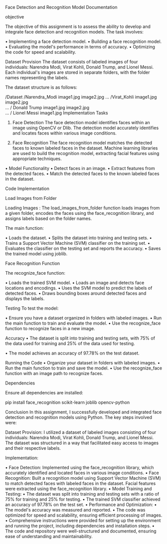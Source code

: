 Face Detection and Recognition Model Documentation

objective 

The objective of this assignment is to assess the ability to develop and integrate face detection and recognition models. The task involves:

•	Implementing a face detection model.
•	Building a face recognition model.
•	Evaluating the model's performance in terms of accuracy.
•	Optimizing the code for speed and scalability.

Dataset Provision
The dataset consists of labeled images of four individuals: Narendra Modi, Virat Kohli, Donald Trump, and Lionel Messi. Each individual's images are stored in separate folders, with the folder names representing the labels.

The dataset structure is as follows:

/Dataset
    /Narendra_Modi
        image1.jpg
        image2.jpg
        ...
    /Virat_Kohli
        image1.jpg
        image2.jpg   
        …
   / Donald Trump
        image1.jpg
        image2.jpg   
        …
  / Lionel Messi
        image1.jpg
Implementation Tasks

1. Face Detection
The face detection model identifies faces within an image using OpenCV or Dlib. The detection model accurately identifies and locates faces within various image conditions.

2. Face Recognition
The face recognition model matches the detected faces to known labeled faces in the dataset. Machine learning libraries are used to build the recognition model, extracting facial features using appropriate techniques.

•	Model Functionality
•	Detect faces in an image.
•	Extract features from the detected faces.
•	Match the detected faces to the known labeled faces in the dataset.


Code Implementation

Load Images from Folder

 
Loading Images :
The load_images_from_folder function loads images from a given folder, encodes the faces using the face_recognition library, and assigns labels based on the folder names.

 

The main function:

•	Loads the dataset.
•	Splits the dataset into training and testing sets.
•	Trains a Support Vector Machine (SVM) classifier on the training set.
•	Evaluates the classifier on the testing set and reports the accuracy.
•	Saves the trained model using joblib.





Face Recognition Function

 

The recognize_face function:

•	Loads the trained SVM model.
•	Loads an image and detects face locations and encodings.
•	Uses the SVM model to predict the labels of detected faces.
•	Draws bounding boxes around detected faces and displays the labels.

Testing
To test the model:

•	Ensure you have a dataset organized in folders with labeled images.
•	Run the main function to train and evaluate the model.
•	Use the recognize_face function to recognize faces in a new image.




Accuracy
•	The dataset is split into training and testing sets, with 75% of the data used for training and 25% of the data used for testing.

•	The model achieves an accuracy of 97.78% on the test dataset.

Running the Code
•	Organize your dataset in folders with labeled images.
•	Run the main function to train and save the model.
•	Use the recognize_face function with an image path to recognize faces.

Dependencies

Ensure all dependencies are installed:

pip install face_recognition scikit-learn joblib opencv-python


 
Conclusion
In this assignment, I successfully developed and integrated face detection and recognition models using Python. The key steps involved were:

Dataset Provision: I utilized a dataset of labeled images consisting of four individuals: Narendra Modi, Virat Kohli, Donald Trump, and Lionel Messi. The dataset was structured in a way that facilitated easy access to images and their respective labels.

Implementation:

•	Face Detection: Implemented using the face_recognition library, which accurately identified and located faces in various image conditions.
•	Face Recognition: Built a recognition model using Support Vector Machine (SVM) to match detected faces with labeled faces in the dataset. Facial features were extracted using the face_recognition library.
•	Model Training and Testing:
•	The dataset was split into training and testing sets with a ratio of 75% for training and 25% for testing.
•	The trained SVM classifier achieved an accuracy of 97.78% on the test set.
•	Performance and Optimization:
•	The model's accuracy was measured and reported.
•	The code was optimized for speed and scalability, ensuring efficient processing of images.
•	Comprehensive instructions were provided for setting up the environment and running the project, including dependencies and installation steps.
•	The code and repository were well-structured and documented, ensuring ease of understanding and maintainability.
